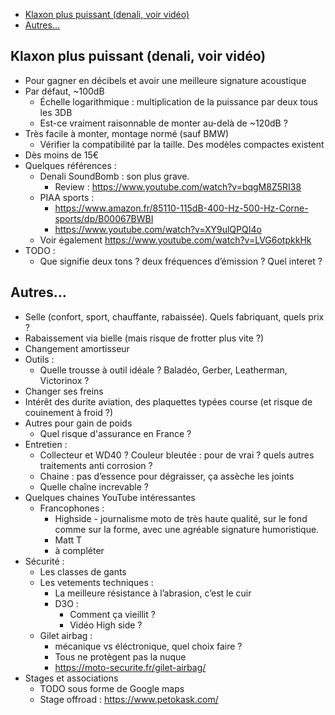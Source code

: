 <!-- START doctoc generated TOC please keep comment here to allow auto update -->
<!-- DON'T EDIT THIS SECTION, INSTEAD RE-RUN doctoc TO UPDATE -->

- [Klaxon plus puissant (denali, voir vidéo)](#klaxon-plus-puissant-denali-voir-vid%C3%A9o)
- [Autres...](#autres)

<!-- END doctoc generated TOC please keep comment here to allow auto update -->

## Klaxon plus puissant (denali, voir vidéo)
* Pour gagner en décibels et avoir une meilleure signature acoustique
* Par défaut, ~100dB
    * Échelle logarithmique : multiplication de la puissance par deux tous les 3DB
    * Est-ce vraiment raisonnable de monter au-delà de ~120dB ?
* Très facile à monter, montage normé (sauf BMW)
    * Vérifier la compatibilité par la taille. Des modèles compactes existent
* Dès moins de 15€
* Quelques références :
    * Denali SoundBomb : son plus grave.
        * Review : https://www.youtube.com/watch?v=bqgM8Z5RI38
    * PIAA sports :
        * https://www.amazon.fr/85110-115dB-400-Hz-500-Hz-Corne-sports/dp/B00067BWBI
        * https://www.youtube.com/watch?v=XY9ulQPQI4o
    * Voir également https://www.youtube.com/watch?v=LVG6otpkkHk
* TODO :
    * Que signifie deux tons ? deux fréquences d’émission ? Quel interet ?

## Autres...
* Selle (confort, sport, chauffante, rabaissée). Quels fabriquant, quels prix ?
* Rabaissement via bielle (mais risque de frotter plus vite ?)
* Changement amortisseur
* Outils :
    * Quelle trousse à outil idéale ? Baladéo, Gerber, Leatherman, Victorinox ?
* Changer ses freins
* Intérêt des durite aviation, des plaquettes typées course (et risque de couinement à froid ?)
* Autres pour gain de poids
    * Quel risque d'assurance en France ?
* Entretien :
    * Collecteur et WD40 ? Couleur bleutée : pour de vrai ? quels autres traitements anti corrosion ?
    * Chaine : pas d’essence pour dégraisser, ça assèche les joints
    * Quelle chaîne increvable ?
* Quelques chaines YouTube intéressantes
    * Francophones :
        * Highside - journalisme moto de très haute qualité, sur le fond comme sur la forme, avec une agréable signature humoristique.
        * Matt T
        * à compléter
* Sécurité :
    * Les classes de gants
    * Les vetements techniques :
        * La meilleure résistance à l’abrasion, c’est le cuir
        * D3O :
            * Comment ça vieillit ?
            * Vidéo High side ?
    * Gilet airbag :
        * mécanique vs éléctronique, quel choix faire ?
        * Tous ne protègent pas la nuque
        * https://moto-securite.fr/gilet-airbag/
* Stages et associations
    * TODO sous forme de Google maps
    * Stage offroad : https://www.petokask.com/
